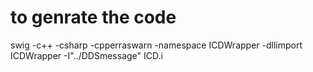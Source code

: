 # to genrate the code
swig -c++ -csharp -cpperraswarn -namespace ICDWrapper -dllimport ICDWrapper -I"../DDSmessage" ICD.i
